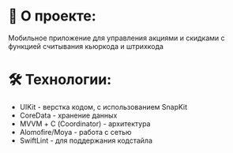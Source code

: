# 🚀 **О проекте**:  
 Мобильное приложение для управления акциями и скидками с функцией считывания кьюркода и штрихкода

# 🛠 **Технологии**:
- UIKit - верстка кодом, с использованием SnapKit
- CoreData - хранение данных 
- MVVM + С (Coordinator) - архитектура
- Alomofire/Moya - работа с сетью
- SwiftLint - для поддержания кодстайла
